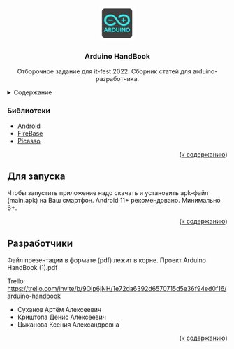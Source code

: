 <div id="top"></div>



<!-- PROJECT LOGO -->
<br />
<div align="center">
  <a href="https://github.com/github_username/repo_name">
    <img src="images/logo.png" alt="Logo" width="80" height="80">
  </a>

<h3 align="center">Arduino HandBook</h3>

  <p align="center">
    Отборочное задание для it-fest 2022. Сборник статей для arduino-разработчика.
  </p>
</div>



<!-- TABLE OF CONTENTS -->
<details>
  <summary>Содержание</summary>
  <ol>
    <li><a href="#Библиотеки">Библиотеки</a></li>
    <li><a href="#Для запуска">Для запуска</a></li>
    <li><a href="#Разработчики">Разработчики</a></li>
  </ol>
</details>

### Библиотеки

* [Android](https://developer.android.com/docs)
* [FireBase](https://firebase.google.com/docs/libraries)
* [Picasso](https://square.github.io/picasso/)

<p align="right">(<a href="#top">к содержанию</a>)</p>



<!-- GETTING STARTED -->

## Для запуска

Чтобы запустить приложение надо скачать и установить apk-файл (main.apk) на Ваш смартфон. Android 11+ рекомендовано. Минимально 6+.

<p align="right">(<a href="#top">к содержанию</a>)</p>

<!-- CONTACT -->

## Разработчики

Файл презентации в формате (pdf) лежит в корне.
Проект Arduino HandBook (1).pdf

Trello: https://trello.com/invite/b/9Oip6jNH/1e72da6392d6570715d5e36f94ed0f16/arduino-handbook

* Суханов Артём Алексеевич
* Криштопа Денис Алексеевич
* Цыканова Ксения Александровна

<p align="right">(<a href="#top">к содержанию</a>)</p>

